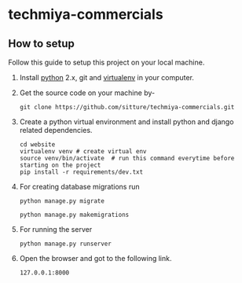 # techmiya-commercials

## How to setup

Follow this guide to setup this project on your local machine.

1. Install [python] 2.x, git and [virtualenv] in your computer.

2. Get the source code on your machine by-

    `git clone https://github.com/sitture/techmiya-commercials.git`

3. Create a python virtual environment and install python and django related dependencies.

    ```shell
    cd website
    virtualenv venv # create virtual env
    source venv/bin/activate  # run this command everytime before starting on the project
    pip install -r requirements/dev.txt
    ```
4. For creating database migrations run

    `python manage.py migrate`

    `python manage.py makemigrations`

5. For running the server

    `python manage.py runserver`

6. Open the browser and got to the following link.

    `127.0.0.1:8000`


[virtualenv]: https://virtualenv.pypa.io/
[python]: https://www.python.org/downloads/release/python-2713/

